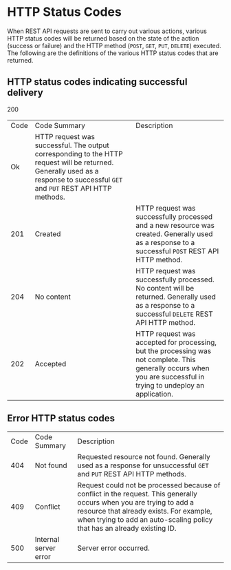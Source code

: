 # HTTP Status Codes

When REST API requests are sent to carry out various actions, various HTTP status codes will be returned based on the state of the action (success or failure) and the HTTP method (`POST`, `GET`, `PUT`, `DELETE`) executed. The following are the definitions of the various HTTP status codes that are returned.

## HTTP status codes indicating successful delivery

<table>
<tr>
<td> Code</td>
<td>Code Summary</td>
<td> Description</td>
</tr>
<tr> 200</td>
<td>Ok</td>
<td>HTTP request was successful. The output corresponding to the HTTP request will be returned. Generally used as a response to successful <code>GET</code> and <code>PUT</code> REST API HTTP methods.</td>
</tr>
<tr> 
<td>201</td>
<td>Created</td>
<td>HTTP request was successfully processed and a new resource was created. Generally used as a response to a successful <code>POST</code> REST API HTTP method.</td>
</tr>
<tr> 
<td>204</td>
<td>No content</td>
<td>HTTP request was successfully processed. No content will be returned. Generally used as a response to a successful <code>DELETE</code> REST API HTTP method.</td>
</tr>
<tr> 
<td>202</td>
<td>Accepted</td>
<td>HTTP request was accepted for processing, but the processing was not complete. This generally occurs when you are successful in trying to undeploy an application.</td>
</tr>

</table>

## Error HTTP status codes

<table>
<tr>
<td>Code</td>
<td>Code Summary</td>
<td>Description</td>
</tr>
<tr>
<td>404</td>
<td>Not found</td>
<td>Requested resource not found. Generally used as a response for unsuccessful <code>GET</code> and <code>PUT</code> REST API HTTP methods.</td>
</tr>
<tr>
<td>409</td>
<td>Conflict</td>
<td>Request could not be processed because of conflict in the request. This generally occurs when you are trying to add a resource that already exists. For example, when trying to add an auto-scaling policy that has an already existing ID.
</td>
</tr>
<tr>
<td>500</td>
<td>Internal server error</td>
<td>Server error occurred.</td> </tr>
</table>
